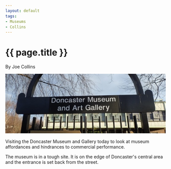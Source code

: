 ```yaml
---
layout: default
tags:
- Museums
- Collins
---
```

# {{ page.title }}

By Joe Collins

![Doncaster Museum](/img/DoncasterMuseum.jpg)

Visiting the Doncaster Museum and Gallery today to look at museum affordances and hindrances to commercial performance.

The museum is in a tough site.  It is on the edge of Doncaster's central area and the entrance is set back from the street.  

